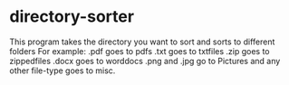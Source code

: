 # directory-sorter

This program takes the directory you want to sort and sorts to different folders
For example:
.pdf goes to pdfs
.txt goes to txtfiles
.zip goes to zippedfiles
.docx goes to worddocs
.png and .jpg go to Pictures
and any other file-type goes to misc.

